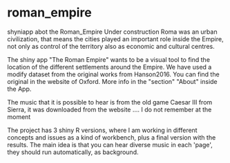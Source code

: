# roman_empire
 shyniapp abot the Roman_Empire
 Under construction
 Roma was an urban civilization, that means the cities played an important role inside the Empire, not only as control of the territory also as economic and cultural centres.

 The shiny app "The Roman Empire" wants to be a visual tool to find  the location of the different settlements around the Empire.
 We have used  a modify dataset from the original works from Hanson2016. You can find the original in the website of Oxford. More info in the "section" "About" inside the App.

 The music that it is possible to hear is from the old game Caesar III from Sierra, it was downloaded from the website .... I do not remember at the moment

 The project has 3 shiny R versions, where I am working in different concepts and issues as a kind of workbench, plus a final version with the results.
  The main idea is that you can hear diverse music in each 'page', they should run automatically, as background.
